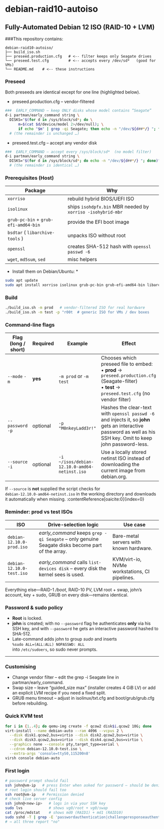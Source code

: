 # debian-raid10-autoiso
## Fully-Automated Debian 12 ISO (RAID-10 + LVM)

###This repository contains:
```
debian-raid10-autoiso/
├── build_iso.sh
├── preseed.production.cfg   # <-- filter keeps only Seagate drives
└── preseed.test.cfg         # <-- accepts every /dev/sd*   (good for VMs)  
└── README.md    # <-- these instructions  
```
### Preseed
Both preseeds are identical except for one line (highlighted below).
- preseed.production.cfg – vendor-filtered
```bash
###  EARLY_COMMAND — keep ONLY disks whose model contains “Seagate”
d-i partman/early_command string \
  DISKS="$(for d in /sys/block/sd*; do \
      m=$(cat $d/device/model 2>/dev/null); \
      if echo "$m" | grep -qi Seagate; then echo -n "/dev/${d##*/} "; fi; done)"; \
  # (the remainder is unchanged …)
```
- preseed.test.cfg – accept any vendor disk
```bash
###  EARLY_COMMAND — accept every /sys/block/sd*  (no model filter)
d-i partman/early_command string \
  DISKS="$(for d in /sys/block/sd*; do echo -n "/dev/${d##*/} "; done)"; \
  # (the remainder is identical …)
```

### Prerequisites (Host)

| Package                              | Why                                                         | 
| ------------------------------------ | ----------------------------------------------------------- |
| `xorriso`                            | rebuild hybrid BIOS/UEFI ISO                                |
| `isolinux`                           | ships `isohdpfx.bin` MBR needed by `xorriso -isohybrid-mbr` |
| `grub-pc-bin` + `grub-efi-amd64-bin` | provide the EFI boot image                                  |
| `bsdtar` ( `libarchive-tools` )      | unpacks ISO without root                                    |
| `openssl`                            | creates SHA-512 hash with `openssl passwd -6`               |
| `wget`, `md5sum`, `sed`              | misc helpers                                                | 



* Install them on Debian/Ubuntu: *

```bash
sudo apt update
sudo apt install xorriso isolinux grub-pc-bin grub-efi-amd64-bin libarchive-tools openssl wget
```
### Build

```bash
./build_iso.sh -m prod   # vendor-filtered ISO for real hardware
./build_iso.sh -m test -p "r00t  # generic ISO for VMs / dev boxes
```
### Command-line flags

| Flag (long / short) | Required | Example | Effect |
|---------------------|----------|---------|--------|
| `--mode`  `-m`      | **yes**  | `-m prod` or `-m test` | Chooses which preseed file to embed:<br>• **prod** → `preseed.production.cfg` (Seagate-filter)<br>• **test** → `preseed.test.cfg` (no vendor filter) |
| `--password`  `-p`  | optional | `-p "M0nkeyLadd3r!"` | Hashes the clear-text with `openssl passwd -6` and injects it, so **john** gets an interactive password as well as his SSH key. Omit to keep john password-less. |
| `--source`  `-i`    | optional | `-i ~/isos/debian-12.10.0-amd64-netinst.iso` | Use a locally stored netinst ISO instead of downloading the current image from debian.org. |

If `--source` is **not** supplied the script checks for  
`debian-12.10.0-amd64-netinst.iso` in the working directory and downloads it automatically when missing. :contentReference[oaicite:0]{index=0}

### Reminder: prod vs test ISOs

| ISO | Drive-selection logic | Use case |
|-----|----------------------|----------|
| `debian-12.10.0-prod.iso` | *early_command* keeps `grep -qi Seagate` – only genuine Seagate disks become part of the array. | Bare-metal servers with known hardware. |
| `debian-12.10.0-test.iso` | *early_command* calls `list-devices disk` – every disk the kernel sees is used. | KVM/virt-io, NVMe workstations, CI pipelines. |

Everything else—RAID-1 */boot*, RAID-10 PV, LVM root + swap, john’s account, key + sudo, GRUB on every disk—remains identical.

### Password & sudo policy

* **Root** is locked.  
* **john** is created; with no `--password` flag he authenticates **only** via his SSH key, and with `--password` he gets an interactive password hashed to SHA-512.  
* Late-command adds john to group *sudo* and inserts  
  `%sudo ALL=(ALL:ALL) NOPASSWD: ALL`  
  into `/etc/sudoers`, so sudo never prompts.

---

### Customising

- Change vendor filter – edit the grep -i Seagate line in partman/early_command.
- Swap size – leave “guided_size max” (installer creates 4 GiB LV) or add an explicit LVM recipe if you need a fixed split.
- GRUB menu timeout – adjust in isolinux/txt.cfg and boot/grub/grub.cfg before rebuilding.

### Quick KVM test

```bash
for i in {1..4}; do qemu-img create -f qcow2 disk$i.qcow2 10G; done
virt-install --name debian-auto --ram 4096 --vcpus 2 \
  --disk disk1.qcow2,bus=virtio --disk disk2.qcow2,bus=virtio \
  --disk disk3.qcow2,bus=virtio --disk disk4.qcow2,bus=virtio \
  --graphics none --console pty,target_type=serial \
  --cdrom debian-12.10.0-test.iso \
  --extra-args 'console=ttyS0,115200n8'
virsh console debian-auto
```

### First login
```bash
# password prompt should fail
ssh john@vm-ip   # press Enter when asked for password – should be denied
# root login should fail too
ssh root@vm-ip   # Permission denied
# check live server config
ssh john@<new-ip>   # logs in via your SSH key
sudo lvs            # shows vg0/root + vg0/swap
cat /proc/mdstat    # shows md0 (RAID1) + md1 (RAID10)
sudo sshd -T | grep -E 'passwordauthentication|challengeresponseauthentication|permitrootlogin'
# → all three report "no"
```

